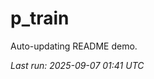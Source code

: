 # p_train

Auto-updating README demo.

<!--START_SECTION:status-->
_Last run: 2025-09-07 01:41 UTC_
<!--END_SECTION:status-->

























































































































































































































































































































































































































